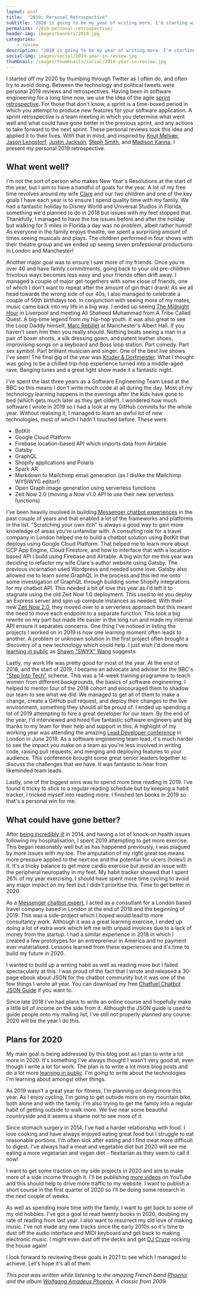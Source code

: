 ```yaml
---
layout: post
title:  "2019: Personal Retrospective"
subtitle: "2020 is going to be my year of writing more. I'm starting with a retrospective of 2019."
permalink: /2019-personal-retrospective/
header-img: images/banners/2019.jpg
categories:
    - review
description: "2020 is going to be my year of writing more. I'm starting with a retrospective of 2019."
social-img: images/social/2019-year-in-review.jpg
thumbnail: /images/thumbnails/social/2019-year-in-review.jpg
---
```


I started off my 2020 by thumbing through Twitter as I often do, and often try to avoid doing. Between the technology and political tweets were personal 2019 reviews and retrospectives. Having been in software engineering for a long time now, we use the idea of the agile [sprint retrospective](https://www.scrum.org/resources/what-is-a-sprint-retrospective). For those that don't know, a sprint is a time-boxed period in which you attempt to produce new features for your software application. A sprint retrospective is a team meeting in which you determine what went well and what could have gone better in the previous sprint, and any actions to take forward to the next sprint. These personal reviews took this idea and applied it to their lives. With that in mind, and inspired by [Knut Melvær](https://www.knutmelvaer.no/blog/2020/01/2019-a-personal-retrospective/), [Jason Lengstorf](https://lengstorf.com/2019-personal-retrospective/), [Justin Jackson](https://justinjackson.ca/2019-review), [Steph Smith](https://blog.stephsmith.io/another-year-under-the-sun/), and [Madison Kanna](https://www.madisonkanna.com/2019-in-review/), I present my personal 2019 retrospective.

## What went well?

I'm not the sort of person who makes New Year's Resolutions at the start of the year, but I aim to have a handful of goals for the year. A lot of my free time revolves around my wife [Clare](https://clarelittlemore.com) and our two children and one of the key goals I have each year is to ensure I spend quality time with my family. We had a fantastic holiday to Disney World and Universal Studios in Florida, something we'd planned to do in 2018 but issues with my feet stopped that. Thankfully, I managed to have the toe issues before and after the holiday but walking for 5 miles in Florida a day was no problem, albeit rather humid! As everyone in the family enjoys theatre, we spent a surprising amount of times seeing musicals and plays. The children performed in four shows with their theatre group and we ended up seeing seven professional productions in London and Manchester!

Another major goal was to ensure I saw more of my friends. Once you're over 40 and have family commitments, going back to your old pre-children frivolous ways becomes less easy and your friends often drift away. I managed a couple of major get-togethers with some close of friends, one of which I don't want to repeat after the amount of gin that I drank! As we all head towards the wrong side of our 40s, I also managed to celebrate a couple of 50th birthdays too. In conjunction with seeing more of my mates, music came back into my life in a big way. I ended up seeing [The Midnight Hour](https://open.spotify.com/album/2D67AgXVKjql7tniG3jQKl) in Liverpool and meeting Ali Shaheed Muhammad from A Tribe Called Quest. A big-time legend from my hip-hop youth. It was also great to see the Loop Daddy himself, [Marc Rebillet](https://www.marcrebillet.com/) at Manchester's Albert Hall. If you haven't seen him then you really should. Nothing beats seeing a man in a pair of boxer shorts, a silk dressing gown, and patent leather shoes, improvising songs on a keyboard and Boss loop station. Part comedy. Part sex symbol. Part brilliant musician and singer. One of the best live shows I've seen! The final gig of the year was [Kruder & Dorfmeister](https://en.wikipedia.org/wiki/Kruder_%26_Dorfmeister). What I thought was going to be a chilled trip-hop experience turned into a middle-aged rave. Banging tunes and a great light show made it a fantastic night.

I've spent the last three years as a Software Engineering Team Lead at the BBC so this means I don't write much code at all during the day. Most of my technology learning happens in the evenings after the kids have gone to bed (which gets much later as they get older!). I wondered how much software I wrote in 2019 so I had a look at my GitHub commits for the whole year. Without realising it, I managed to learn an awful lot of new technologies, most of which I hadn't touched before. These were:

* BotKit
* Google Cloud Platform
* Firebase location-based API which imports data from Airtable
* Gatsby
* GraphQL
* Shopify applications and Polaris
* Spark AR
* Markdown to Mailchimp email generation (as I dislike the Mailchimp WYSIWYG editor!)
* Open Graph image generation using serverless functions
* Zeit Now 2.0 (moving a Now v1.0 API to use their new serverless functions)

I've been heavily involved in building [Messenger chatbot experiences](/bots) in the past couple of years and that enabled a lot of the frameworks and platforms in the list. "Scratching your own itch" is always a good way to gain more knowledge of areas you're unfamiliar with. A consulting role for a travel company in London helped me to build a chatbot solution using BotKit that deploys using Google Cloud Platform. That helped me to learn more about GCP App Engine, Cloud Firestore, and how to interface that with a location-based API I build using Firebase and Airtable. A big win for me this year was deciding to refactor my wife Clare's author website using Gatsby. The previous incarnation used Wordpress and needed some love. Gatsby also allowed me to learn some GraphQL in the process and this led me onto some investigation of GraphQL through building some Shopify integrations for my chatbot API. This needed a bit of love this year as I'd left it to stagnate using the old Zeit Now 1.0 deployment. This used to let you deploy an Express server and spin up compute instances as needed. With their new [Zeit Now 2.0](https://zeit.co/blog/now-2), they moved over to a serverless approach but this meant the need to move each endpoint to a separate function. This took a big rewrite on my part but made life easier in the long run and made my internal API ensure it separates concerns. One thing I've noticed in listing the projects I worked on in 2019 is how one learning moment often leads to another. A problem or unknown solution in the first project often brought a discovery of a new technology which could help. I just wish I'd done more [learning in public](https://www.swyx.io/writing/learn-in-public) as [Shawn "SWYX" Wang](https://twitter.com/swyx) suggests.

Lastly, my work life was pretty good for most of the year. At the end of 2018, and the start of 2019, I became an advocate and adviser for the BBC's ["Step Into Tech"](https://www.bbc.co.uk/blogs/internet/entries/29697bc8-9b32-4b41-8d42-33f1ed625859) scheme. This was a 14-week training programme to teach women from different backgrounds, the basics of software engineering. I helped to mentor four of the 2018 cohort and encouraged them to shadow our team to see what we did. We managed to get all of them to make a change, create a GitHub pull request, and deploy their changes to the live environment, something they should all be proud of. I ended up spending a lot of 2019 attempting to hire a great developer for our team. By the end of the year, I'd interviewed and hired five fantastic software engineers and big thanks to my team for their help and support in this. A highlight of my working year was attending the amazing [Lead Developer conference](https://theleaddeveloper.com/) in London in June 2019. As a software engineering team lead, it's much harder to see the impact you make on a team as you're less involved in writing code, raising pull requests, and merging and deploying features to your audience. This conference brought some great senior leaders together to discuss the challenges that we have. It was fantastic to hear from likeminded team leads.

Lastly, one of the biggest wins was to spend more time reading in 2019. I've found it tricky to stick to a regular reading schedule but by keeping a habit tracker, I tricked myself into reading more. I finished ten books in 2019 so that's a personal win for me.

## What could have gone better?

After [being incredibly ill](/how-i-almost-died) in 2014, and having a lot of knock-on health issues following my hospitalisation, I spent 2019 attempting to get more exercise. This began reasonably well but as has happened previously, I was plagued by more issues with my toe. The amputation of my right great toe means more pressure applied to the next toe and the potential for ulcers (holes!) in it. It's a tricky balance to get more cardio exercise but avoid an issue with the peripheral neuropathy in my feet. My habit tracker showed that I spent 26% of my year exercising. I should have spent more time cycling to avoid any major impact on my feet but I didn't prioritise this. Time to get better in 2020.

As a [Messenger chatbot expert](/bots), I acted as a consultant for a London based travel company based in London at the end of 2018 and the beginning of 2019. This was a side-project which I hoped would lead to more consultancy work. Although it was a great learning exercise, I ended up doing a lot of extra work which left me with unpaid invoices due to a lack of money from the startup. I had a similar experience in 2018 in which I created a few prototypes for an entrepreneur in America and no payment ever materialised. Lessons learned from these experiences and it's time to build my future in 2020.

I wanted to build up a writing habit as well as reading more but I failed spectacularly at this. I was proud of the fact that I wrote and released a 30-page ebook about JSON for the chatbot community but it was one of the few things I wrote all year. You can download my free [Chatfuel Chatbot JSON Guide](/bots/sign-up-bot-building-for-beginners/) if you want to.

Since late 2018 I've had plans to write an online course and hopefully make a little bit of income on the side from it. Although the JSON guide is used to guide people onto my mailing list, I've still not properly planned any course. 2020 will be the year I do this.

## Plans for 2020

My main goal is being addressed by this blog post as I plan to write a lot more in 2020. It's something I've always thought I wasn't very good at, even though I write a lot for work. The plan is to write a lot more blog posts and do a lot more [learning in public](https://www.swyx.io/writing/learn-in-public). I'm going to write about the technologies I'm learning about amongst other things.

As 2019 wasn't a great year for fitness, I'm planning on doing more this year. As I enjoy cycling, I'm going to get outside more on my mountain bike, both alone and with the family. I'm also trying to get the family into a regular habit of getting outside to walk more. We live near some beautiful countryside and it seems a shame not to see more of it.

Since stomach surgery in 2014, I've had a harder relationship with food. I love cooking and have always enjoyed eating great food but I struggle to eat reasonable portions. I'm often sick after eating and I find meat more difficult to digest. I've always had a meat and vegetable diet but 2020 will see me eating a more vegetarian and vegan diet - flexitarian as they seem to call it now! 

I want to get some traction on my side projects in 2020 and aim to make more of a side income through it. I'll be publishing [more videos](https://www.youtube.com/c/marclittlemore) on YouTube and this should help to drive more traffic to my website. I want to publish a short course in the first quarter of 2020 so I'll be doing some research in the next couple of weeks.

As well as spending more time with the family, I want to get back to some of my old hobbies. I've got a goal to read twenty books in 2020, doubling my rate of reading from last year. I also want to resurrect my old love of making music. I've not made any new tracks since the early 2010s so it's time to dust off the audio interface and MIDI keyboard and get back to making electronic music. I might even dust off the decks and get [DJ Cruze](http://www.djcruze.co.uk) rocking the house again!

I look forward to reviewing these goals in 2021 to see which I managed to achieve. Let's hope it's all of them.

_This post was written while listening to the amazing French band [Phoenix](http://wearephoenix.com/) and the album [Wolfgang Amadeus Phoenix](https://open.spotify.com/album/2TVvPbLNPTCZS8lPHs1rZW?si=LV0DLrnpRKmnulbSsLIHcw). A classic from 2009._